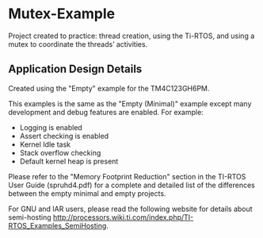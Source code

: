 # Mutex-Example
Project created to practice: thread creation, using the Ti-RTOS, and using a mutex to coordinate the threads’ activities.

## Application Design Details
Created using the "Empty" example for the TM4C123GH6PM. 

This examples is the same as the "Empty (Minimal)" example except many
development and debug features are enabled. For example:
* Logging is enabled
* Assert checking is enabled
* Kernel Idle task
* Stack overflow checking
* Default kernel heap is present

Please refer to the "Memory Footprint Reduction" section in the TI-RTOS User
Guide (spruhd4.pdf) for a complete and detailed list of the differences
between the empty minimal and empty projects.

For GNU and IAR users, please read the following website for details about semi-hosting
http://processors.wiki.ti.com/index.php/TI-RTOS_Examples_SemiHosting.
